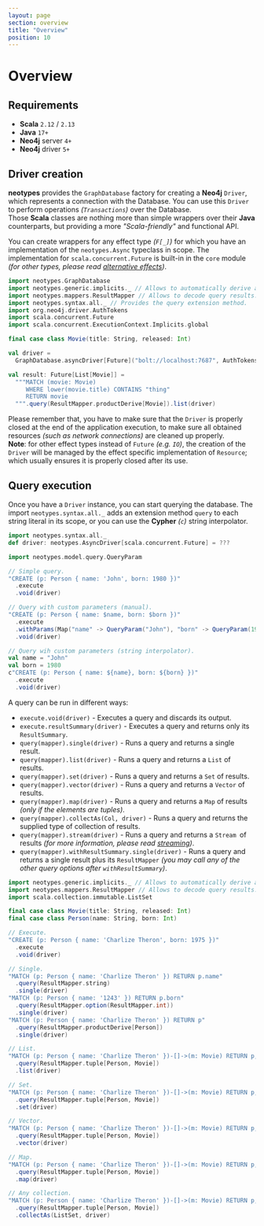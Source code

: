 ```yaml
---
layout: page
section: overview
title: "Overview"
position: 10
---
```


# Overview

## Requirements

+ **Scala** `2.12` / `2.13`
+ **Java** `17+`
+ **Neo4j** server `4+`
+ **Neo4j** driver `5+`

## Driver creation

**neotypes** provides the `GraphDatabase` factory for creating a **Neo4j** `Driver`,
which represents a connection with the Database.
You can use this `Driver` to perform operations _(`Transactions`)_ over the Database.<br>
Those **Scala** classes are nothing more than simple wrappers over their **Java** counterparts,
but providing a more _"Scala-friendly"_ and functional API.

You can create wrappers for any effect type _(`F[_]`)_
for which you have an implementation of the `neotypes.Async` typeclass in scope.
The implementation for `scala.concurrent.Future` is built-in
in the `core` module _(for other types, please read [alternative effects](alternative_effects))_.

```scala mdoc:compile-only
import neotypes.GraphDatabase
import neotypes.generic.implicits._ // Allows to automatically derive an implicit ResultMapper for case classes.
import neotypes.mappers.ResultMapper // Allows to decode query results.
import neotypes.syntax.all._ // Provides the query extension method.
import org.neo4j.driver.AuthTokens
import scala.concurrent.Future
import scala.concurrent.ExecutionContext.Implicits.global

final case class Movie(title: String, released: Int)

val driver =
  GraphDatabase.asyncDriver[Future]("bolt://localhost:7687", AuthTokens.basic("neo4j", "****"))

val result: Future[List[Movie]] =
  """MATCH (movie: Movie)
     WHERE lower(movie.title) CONTAINS "thing"
     RETURN movie
  """.query(ResultMapper.productDerive[Movie]).list(driver)
```

Please remember that, you have to make sure that the `Driver` is properly closed
at the end of the application execution,
to make sure all obtained resources _(such as network connections)_ are cleaned up properly.<br>
**Note**: for other effect types instead of `Future` _(e.g. `IO`)_,
the creation of the `Driver` will be managed by the effect specific implementation of `Resource`;
which usually ensures it is properly closed after its use.

## Query execution

Once you have a `Driver` instance, you can start querying the database.
The import `neotypes.syntax.all._` adds an extension method `query`
to each string literal in its scope,
or you can use the **Cypher** _(`c`)_ string interpolator.

```scala mdoc:invisible
import neotypes.syntax.all._
def driver: neotypes.AsyncDriver[scala.concurrent.Future] = ???
```

```scala mdoc:compile-only
import neotypes.model.query.QueryParam

// Simple query.
"CREATE (p: Person { name: 'John', born: 1980 })"
  .execute
  .void(driver)

// Query with custom parameters (manual).
"CREATE (p: Person { name: $name, born: $born })"
  .execute
  .withParams(Map("name" -> QueryParam("John"), "born" -> QueryParam(1980)))
  .void(driver)

// Query wih custom parameters (string interpolator).
val name = "John"
val born = 1980
c"CREATE (p: Person { name: ${name}, born: ${born} })"
  .execute
  .void(driver)
```

A query can be run in different ways:

+ `execute.void(driver)` - Executes a query and discards its output.
+ `execute.resultSummary(driver)` - Executes a query and returns only its `ResultSummary`.
+ `query(mapper).single(driver)` - Runs a query and returns a single result.
+ `query(mapper).list(driver)` - Runs a query and returns a `List` of results.
+ `query(mapper).set(driver)` - Runs a query and returns a `Set` of results.
+ `query(mapper).vector(driver)` - Runs a query and returns a `Vector` of results.
+ `query(mapper).map(driver)` - Runs a query and returns a `Map` of results
_(only if the elements are tuples)_.
+ `query(mapper).collectAs(Col, driver)` - Runs a query and returns the supplied type of collection of results.
+ `query(mapper).stream(driver)` - Runs a query and returns a `Stream `of results
_(for more information, please read [streaming](streams))_.
+ `query(mapper).withResultSummary.single(driver)` - Runs a query and returns a single result plus its `ResultMapper`
_(you may call any of the other query options after `withResultSummary`)_.

```scala mdoc:compile-only
import neotypes.generic.implicits._ // Allows to automatically derive an implicit ResultMapper for case classes.
import neotypes.mappers.ResultMapper // Allows to decode query results.
import scala.collection.immutable.ListSet

final case class Movie(title: String, released: Int)
final case class Person(name: String, born: Int)

// Execute.
"CREATE (p: Person { name: 'Charlize Theron', born: 1975 })"
  .execute
  .void(driver)

// Single.
"MATCH (p: Person { name: 'Charlize Theron' }) RETURN p.name"
  .query(ResultMapper.string)
  .single(driver)
"MATCH (p: Person { name: '1243' }) RETURN p.born"
  .query(ResultMapper.option(ResultMapper.int))
  .single(driver)
"MATCH (p: Person { name: 'Charlize Theron' }) RETURN p"
  .query(ResultMapper.productDerive[Person])
  .single(driver)

// List.
"MATCH (p: Person { name: 'Charlize Theron' })-[]->(m: Movie) RETURN p, m"
  .query(ResultMapper.tuple[Person, Movie])
  .list(driver)

// Set.
"MATCH (p: Person { name: 'Charlize Theron' })-[]->(m: Movie) RETURN p, m"
  .query(ResultMapper.tuple[Person, Movie])
  .set(driver)

// Vector.
"MATCH (p: Person { name: 'Charlize Theron' })-[]->(m: Movie) RETURN p, m"
  .query(ResultMapper.tuple[Person, Movie])
  .vector(driver)

// Map.
"MATCH (p: Person { name: 'Charlize Theron' })-[]->(m: Movie) RETURN p, m"
  .query(ResultMapper.tuple[Person, Movie])
  .map(driver)

// Any collection.
"MATCH (p: Person { name: 'Charlize Theron' })-[]->(m: Movie) RETURN p, m"
  .query(ResultMapper.tuple[Person, Movie])
  .collectAs(ListSet, driver)
```

